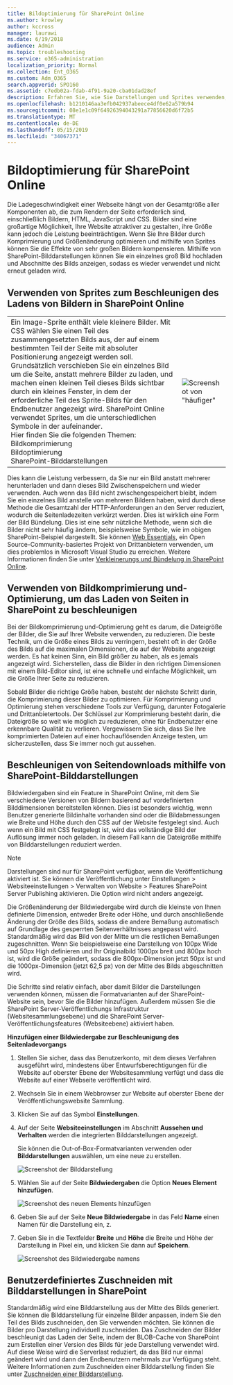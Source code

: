 ```yaml
---
title: Bildoptimierung für SharePoint Online
ms.author: krowley
author: kccross
manager: laurawi
ms.date: 6/19/2018
audience: Admin
ms.topic: troubleshooting
ms.service: o365-administration
localization_priority: Normal
ms.collection: Ent_O365
ms.custom: Adm_O365
search.appverid: SPO160
ms.assetid: c7edb02a-fdab-4f91-9a20-cba01dad28ef
description: Erfahren Sie, wie Sie Darstellungen und Sprites verwenden, um die Bildleistung auf Ihren SharePoint Online-Websites zu verbessern.
ms.openlocfilehash: b1210146aa3efb042937abeece4df0e62a579b94
ms.sourcegitcommit: 08e1e1c09f64926394043291a77856620d6f72b5
ms.translationtype: MT
ms.contentlocale: de-DE
ms.lasthandoff: 05/15/2019
ms.locfileid: "34067371"
---
```

# <a name="image-optimization-for-sharepoint-online"></a>Bildoptimierung für SharePoint Online

Die Ladegeschwindigkeit einer Webseite hängt von der Gesamtgröße aller Komponenten ab, die zum Rendern der Seite erforderlich sind, einschließlich Bildern, HTML, JavaScript und CSS. Bilder sind eine großartige Möglichkeit, Ihre Website attraktiver zu gestalten, ihre Größe kann jedoch die Leistung beeinträchtigen. Wenn Sie Ihre Bilder durch Komprimierung und Größenänderung optimieren und mithilfe von Sprites können Sie die Effekte von sehr großen Bildern kompensieren. Mithilfe von SharePoint-Bilddarstellungen können Sie ein einzelnes groß Bild hochladen und Abschnitte des Bilds anzeigen, sodass es wieder verwendet und nicht erneut geladen wird.
  
## <a name="using-sprites-to-speed-up-image-loading-in-sharepoint-online"></a>Verwenden von Sprites zum Beschleunigen des Ladens von Bildern in SharePoint Online

|||
|:-----|:-----|
| Ein Image-Sprite enthält viele kleinere Bilder. Mit CSS wählen Sie einen Teil des zusammengesetzten Bilds aus, der auf einem bestimmten Teil der Seite mit absoluter Positionierung angezeigt werden soll. Grundsätzlich verschieben Sie ein einzelnes Bild um die Seite, anstatt mehrere Bilder zu laden, und machen einen kleinen Teil dieses Bilds sichtbar durch ein kleines Fenster, in dem der erforderliche Teil des Sprite-Bilds für den Endbenutzer angezeigt wird. SharePoint Online verwendet Sprites, um die unterschiedlichen Symbole in der aufeinander.  <br/>  Hier finden Sie die folgenden Themen:  <br/>  Bildkomprimierung  <br/>  Bildoptimierung  <br/>  SharePoint-Bilddarstellungen  <br/> |![Screenshot von "häufiger"](media/cc5cdee1-8e54-4537-9a8a-8854f4ee849f.png)|
   
Dies kann die Leistung verbessern, da Sie nur ein Bild anstatt mehrerer herunterladen und dann dieses Bild Zwischenspeichern und wieder verwenden. Auch wenn das Bild nicht zwischengespeichert bleibt, indem Sie ein einzelnes Bild anstelle von mehreren Bildern haben, wird durch diese Methode die Gesamtzahl der HTTP-Anforderungen an den Server reduziert, wodurch die Seitenladezeiten verkürzt werden. Dies ist wirklich eine Form der Bild Bündelung. Dies ist eine sehr nützliche Methode, wenn sich die Bilder nicht sehr häufig ändern, beispielsweise Symbole, wie im obigen SharePoint-Beispiel dargestellt. Sie können [Web Essentials](http://vswebessentials.com/), ein Open Source-Community-basiertes Projekt von Drittanbietern verwenden, um dies problemlos in Microsoft Visual Studio zu erreichen. Weitere Informationen finden Sie unter [Verkleinerungs und Bündelung in SharePoint Online](https://go.microsoft.com/fwlink/?LinkId=708698).
  
## <a name="using-image-compression-and-optimization-to-speed-up-page-loading-in-sharepoint"></a>Verwenden von Bildkomprimierung und-Optimierung, um das Laden von Seiten in SharePoint zu beschleunigen

Bei der Bildkomprimierung und-Optimierung geht es darum, die Dateigröße der Bilder, die Sie auf Ihrer Website verwenden, zu reduzieren. Die beste Technik, um die Größe eines Bilds zu verringern, besteht oft in der Größe des Bilds auf die maximalen Dimensionen, die auf der Website angezeigt werden. Es hat keinen Sinn, ein Bild größer zu haben, als es jemals angezeigt wird. Sicherstellen, dass die Bilder in den richtigen Dimensionen mit einem Bild-Editor sind, ist eine schnelle und einfache Möglichkeit, um die Größe Ihrer Seite zu reduzieren.
  
Sobald Bilder die richtige Größe haben, besteht der nächste Schritt darin, die Komprimierung dieser Bilder zu optimieren. Für Komprimierung und Optimierung stehen verschiedene Tools zur Verfügung, darunter Fotogalerie und Drittanbietertools. Der Schlüssel zur Komprimierung besteht darin, die Dateigröße so weit wie möglich zu reduzieren, ohne für Endbenutzer eine erkennbare Qualität zu verlieren. Vergewissern Sie sich, dass Sie Ihre komprimierten Dateien auf einer hochauflösenden Anzeige testen, um sicherzustellen, dass Sie immer noch gut aussehen.
  
## <a name="speed-up-page-downloads-by-using-sharepoint-image-renditions"></a>Beschleunigen von Seitendownloads mithilfe von SharePoint-Bilddarstellungen

Bildwiedergaben sind ein Feature in SharePoint Online, mit dem Sie verschiedene Versionen von Bildern basierend auf vordefinierten Bilddimensionen bereitstellen können. Dies ist besonders wichtig, wenn Benutzer generierte Bildinhalte vorhanden sind oder die Bildabmessungen wie Breite und Höhe durch den CSS auf der Website festgelegt sind. Auch wenn ein Bild mit CSS festgelegt ist, wird das vollständige Bild der Auflösung immer noch geladen. In diesem Fall kann die Dateigröße mithilfe von Bilddarstellungen reduziert werden.
  
> [!NOTE]
> Darstellungen sind nur für SharePoint verfügbar, wenn die Veröffentlichung aktiviert ist. Sie können die Veröffentlichung unter Einstellungen \> Websiteeinstellungen \> Verwalten von Website \> Features SharePoint Server Publishing aktivieren. Die Option wird nicht anders angezeigt. 
  
Die Größenänderung der Bildwiedergabe wird durch die kleinste von Ihnen definierte Dimension, entweder Breite oder Höhe, und durch anschließende Änderung der Größe des Bilds, sodass die andere Bemaßung automatisch auf Grundlage des gesperrten Seitenverhältnisses angepasst wird. Standardmäßig wird das Bild von der Mitte um die restlichen Bemaßungen zugeschnitten. Wenn Sie beispielsweise eine Darstellung von 100px Wide und 50px High definieren und Ihr Originalbild 1000px breit und 800px hoch ist, wird die Größe geändert, sodass die 800px-Dimension jetzt 50px ist und die 1000px-Dimension (jetzt 62,5 px) von der Mitte des Bilds abgeschnitten wird.
  
Die Schritte sind relativ einfach, aber damit Bilder die Darstellungen verwenden können, müssen die Formatvarianten auf der SharePoint-Website sein, bevor Sie die Bilder hinzufügen. Außerdem müssen Sie die SharePoint Server-Veröffentlichungs Infrastruktur (Websitesammlungsebene) und die SharePoint Server-Veröffentlichungsfeatures (Websiteebene) aktiviert haben.
  
 **Hinzufügen einer Bildwiedergabe zur Beschleunigung des Seitenladevorgangs**
  
1. Stellen Sie sicher, dass das Benutzerkonto, mit dem dieses Verfahren ausgeführt wird, mindestens über Entwurfsberechtigungen für die Website auf oberster Ebene der Websitesammlung verfügt und dass die Website auf einer Webseite veröffentlicht wird.
    
2. Wechseln Sie in einem Webbrowser zur Website auf oberster Ebene der Veröffentlichungswebsite Sammlung.
    
3. Klicken Sie auf das Symbol **Einstellungen**. 
    
4. Auf der Seite **Websiteeinstellungen** im Abschnitt **Aussehen und Verhalten** werden die integrierten Bilddarstellungen angezeigt. 
    
    Sie können die Out-of-Box-Formatvarianten verwenden oder **Bilddarstellungen** auswählen, um eine neue zu erstellen. 
    
    ![Screenshot der Bilddarstellung](media/eaae0d53-657d-47ef-b687-65c5167eae4d.PNG)
  
5. Wählen Sie auf der Seite **Bildwiedergaben** die Option **Neues Element hinzufügen**.
    
    ![Screenshot des neuen Elements hinzufügen](media/8cede22e-52bf-4d9d-99cb-162f2f6ce92b.PNG)
  
6. Geben Sie auf der Seite **Neue Bildwiedergabe** in das Feld **Name** einen Namen für die Darstellung ein, z. 
    
7. Geben Sie in die Textfelder **Breite** und **Höhe** die Breite und Höhe der Darstellung in Pixel ein, und klicken Sie dann auf **Speichern**.
    
    ![Screenshot des Bildwiedergabe namens](media/5a6119ed-c163-40df-a4db-ec629d15607d.PNG)
  
## <a name="custom-cropping-with-image-renditions-in-sharepoint"></a>Benutzerdefiniertes Zuschneiden mit Bilddarstellungen in SharePoint

Standardmäßig wird eine Bilddarstellung aus der Mitte des Bilds generiert. Sie können die Bilddarstellung für einzelne Bilder anpassen, indem Sie den Teil des Bilds zuschneiden, den Sie verwenden möchten. Sie können die Bilder pro Darstellung individuell zuschneiden. Das Zuschneiden der Bilder beschleunigt das Laden der Seite, indem der BLOB-Cache von SharePoint zum Erstellen einer Version des Bilds für jede Darstellung verwendet wird. Auf diese Weise wird die Serverlast reduziert, da das Bild nur einmal geändert wird und dann den Endbenutzern mehrmals zur Verfügung steht. Weitere Informationen zum Zuschneiden einer Bilddarstellung finden Sie unter [Zuschneiden einer Bilddarstellung](https://go.microsoft.com/fwlink/p/?LinkId=525626).
  

